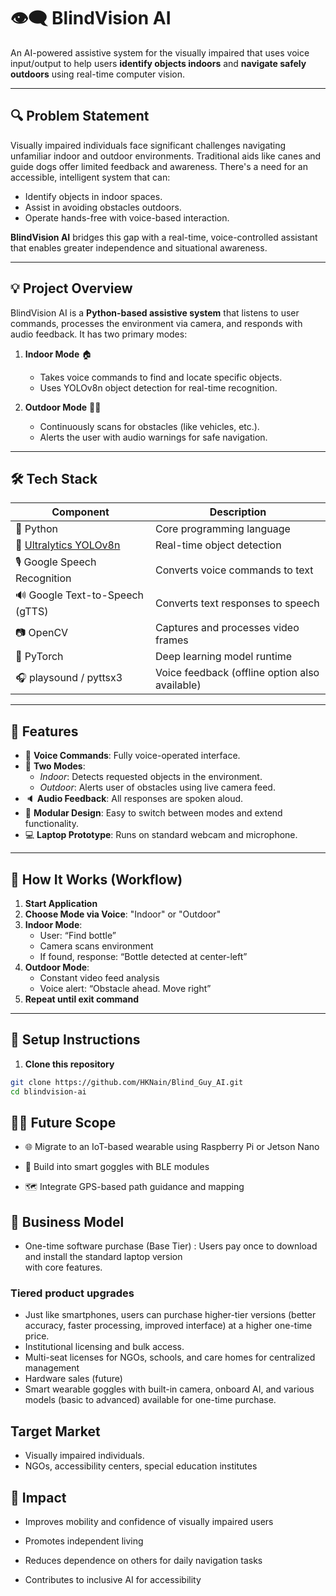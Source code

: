 # 👁️‍🗨️ BlindVision AI

An AI-powered assistive system for the visually impaired that uses voice input/output to help users **identify objects indoors** and **navigate safely outdoors** using real-time computer vision.

---

## 🔍 Problem Statement

Visually impaired individuals face significant challenges navigating unfamiliar indoor and outdoor environments. Traditional aids like canes and guide dogs offer limited feedback and awareness. There's a need for an accessible, intelligent system that can:

- Identify objects in indoor spaces.
- Assist in avoiding obstacles outdoors.
- Operate hands-free with voice-based interaction.

**BlindVision AI** bridges this gap with a real-time, voice-controlled assistant that enables greater independence and situational awareness.

---

## 💡 Project Overview

BlindVision AI is a **Python-based assistive system** that listens to user commands, processes the environment via camera, and responds with audio feedback. It has two primary modes:

1. **Indoor Mode** 🏠  
   - Takes voice commands to find and locate specific objects.
   - Uses YOLOv8n object detection for real-time recognition.

2. **Outdoor Mode** 🚶‍♂️  
   - Continuously scans for obstacles (like vehicles, etc.).
   - Alerts the user with audio warnings for safe navigation.

---

## 🛠️ Tech Stack

| Component | Description |
|----------|-------------|
| 🐍 Python | Core programming language |
| 🧠 [Ultralytics YOLOv8n](https://github.com/ultralytics/ultralytics) | Real-time object detection |
| 🎙️ Google Speech Recognition | Converts voice commands to text |
| 🔊 Google Text-to-Speech (gTTS) | Converts text responses to speech |
| 📷 OpenCV | Captures and processes video frames |
| 🔁 PyTorch | Deep learning model runtime |
| 🎧 playsound / pyttsx3 | Voice feedback (offline option also available) |

---

## 🎯 Features

- 🎤 **Voice Commands**: Fully voice-operated interface.
- 🧭 **Two Modes**:
  - *Indoor*: Detects requested objects in the environment.
  - *Outdoor*: Alerts user of obstacles using live camera feed.
- 🔈 **Audio Feedback**: All responses are spoken aloud.
- 🔌 **Modular Design**: Easy to switch between modes and extend functionality.
- 💻 **Laptop Prototype**: Runs on standard webcam and microphone.

---

## 🧪 How It Works (Workflow)

1. **Start Application**
2. **Choose Mode via Voice**: "Indoor" or "Outdoor"
3. **Indoor Mode**:
   - User: “Find bottle”
   - Camera scans environment
   - If found, response: “Bottle detected at center-left”
4. **Outdoor Mode**:
   - Constant video feed analysis
   - Voice alert: “Obstacle ahead. Move right”
5. **Repeat until exit command**

---

## 🚀 Setup Instructions

1. **Clone this repository**
```bash
git clone https://github.com/HKNain/Blind_Guy_AI.git
cd blindvision-ai
```

## 🧑‍💻 Future Scope
- 🌐 Migrate to an IoT-based wearable using Raspberry Pi or Jetson Nano

- 🥽 Build into smart goggles with BLE modules

- 🗺️ Integrate GPS-based path guidance and mapping

## 💼 Business Model

- One-time software purchase (Base Tier) : Users pay once to download and install the standard laptop 
version                   
with core features.
### Tiered product upgrades 
- Just like smartphones, users can purchase higher-tier versions (better accuracy, faster processing, improved interface) at a higher one-time price.
- Institutional licensing and bulk access.
- Multi-seat licenses for NGOs, schools, and care homes for centralized management
- Hardware sales (future) 
- Smart wearable goggles with built-in camera, onboard AI, and various models (basic to advanced) available for one-time purchase.
  
## Target Market

- Visually impaired individuals.
- NGOs, accessibility centers, special education institutes

## 💙 Impact

- Improves mobility and confidence of visually impaired users

- Promotes independent living

- Reduces dependence on others for daily navigation tasks

- Contributes to inclusive AI for accessibility
